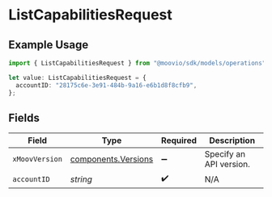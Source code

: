 # ListCapabilitiesRequest

## Example Usage

```typescript
import { ListCapabilitiesRequest } from "@moovio/sdk/models/operations";

let value: ListCapabilitiesRequest = {
  accountID: "28175c6e-3e91-484b-9a16-e6b1d8f8cfb9",
};
```

## Fields

| Field                                                      | Type                                                       | Required                                                   | Description                                                |
| ---------------------------------------------------------- | ---------------------------------------------------------- | ---------------------------------------------------------- | ---------------------------------------------------------- |
| `xMoovVersion`                                             | [components.Versions](../../models/components/versions.md) | :heavy_minus_sign:                                         | Specify an API version.                                    |
| `accountID`                                                | *string*                                                   | :heavy_check_mark:                                         | N/A                                                        |